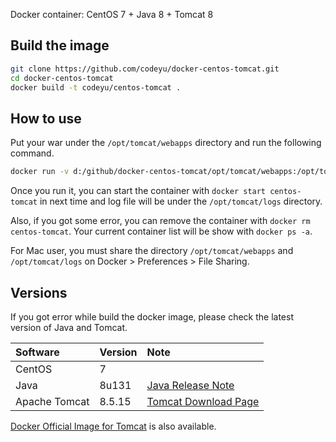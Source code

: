 Docker container: CentOS 7 + Java 8 + Tomcat 8

## Build the image

```sh
git clone https://github.com/codeyu/docker-centos-tomcat.git
cd docker-centos-tomcat
docker build -t codeyu/centos-tomcat .
```

## How to use
Put your war under the `/opt/tomcat/webapps` directory and run the following command.

```sh
docker run -v d:/github/docker-centos-tomcat/opt/tomcat/webapps:/opt/tomcat/webapps -v d:/github/docker-centos-tomcat/opt/tomcat/logs:/opt/tomcat/logs -p 8080:8080 -i -t --name centos-tomcat codeyu/centos-tomcat
```

Once you run it, you can start the container with `docker start centos-tomcat` in next time and log file will be under the `/opt/tomcat/logs` directory.

Also, if you got some error, you can remove the container with `docker rm centos-tomcat`. Your current container list will be show with `docker ps -a`.

For Mac user, you must share the directory `/opt/tomcat/webapps` and `/opt/tomcat/logs` on Docker > Preferences > File Sharing.

## Versions
If you got error while build the docker image, please check the latest version of Java and Tomcat.

|Software|Version|Note|
|:-----------|:------------|:------------|
|CentOS|7||
|Java|8u131|[Java Release Note](http://www.oracle.com/technetwork/java/javase/8u-relnotes-2225394.html)|
|Apache Tomcat|8.5.15|[Tomcat Download Page](http://tomcat.apache.org/download-80.cgi)|

[Docker Official Image for Tomcat](https://github.com/docker-library/tomcat) is also available.